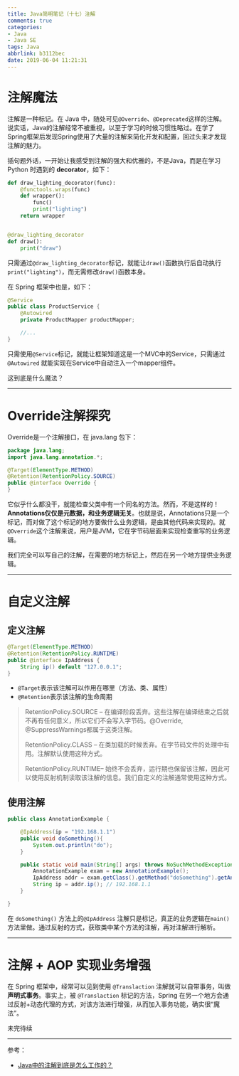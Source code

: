 ```yaml
---
title: Java简明笔记（十七）注解
comments: true
categories:
- Java
- Java SE
tags: Java
abbrlink: b3112bec
date: 2019-06-04 11:21:31
---
```


# 注解魔法

注解是一种标记。在 Java 中，随处可见`@Override`、`@Deprecated`这样的注解。说实话，Java的注解经常不被重视，以至于学习的时候习惯性略过。在学了Spring框架后发现Spring使用了大量的注解来简化开发和配置，回过头来才发现注解的魅力。

<!-- more -->

插句题外话，一开始让我感受到注解的强大和优雅的，不是Java，而是在学习 Python 时遇到的 **decorator**，如下：

```python
def draw_lighting_decorator(func):
    @functools.wraps(func)
    def wrapper():
        func()
        print("lighting")
    return wrapper


@draw_lighting_decorator
def draw():
    print("draw")
```

只需通过`@draw_lighting_decorator`标记，就能让`draw()`函数执行后自动执行`print("lighting")`，而无需修改`draw()`函数本身。

在 Spring 框架中也是，如下：

```java
@Service
public class ProductService {
    @Autowired
    private ProductMapper productMapper;

    //...
}
```

只需使用`@Service`标记，就能让框架知道这是一个MVC中的Service，只需通过`@Autowired` 就能实现在Service中自动注入一个mapper组件。

这到底是什么魔法？

---

# Override注解探究

Override是一个注解接口，在 java.lang 包下：

```java
package java.lang;
import java.lang.annotation.*;

@Target(ElementType.METHOD)
@Retention(RetentionPolicy.SOURCE)
public @interface Override {
}
```

它似乎什么都没干，就能检查父类中有一个同名的方法。然而，不是这样的！**Annotations仅仅是元数据，和业务逻辑无关**。也就是说，Annotations只是一个标记，而对做了这个标记的地方要做什么业务逻辑，是由其他代码来实现的。就`@Override`这个注解来说，用户是JVM，它在字节码层面来实现检查重写的业务逻辑。

我们完全可以写自己的注解，在需要的地方标记上，然后在另一个地方提供业务逻辑。

---

# 自定义注解

## 定义注解

```java
@Target(ElementType.METHOD)
@Retention(RetentionPolicy.RUNTIME)
public @interface IpAddress {
    String ip() default "127.0.0.1";
}
```

- `@Target`表示该注解可以作用在哪里（方法、类、属性）
- `@Retention`表示该注解的生命周期

> RetentionPolicy.SOURCE – 在编译阶段丢弃。这些注解在编译结束之后就不再有任何意义，所以它们不会写入字节码。@Override, @SuppressWarnings都属于这类注解。
>
> RetentionPolicy.CLASS – 在类加载的时候丢弃。在字节码文件的处理中有用。注解默认使用这种方式。
>
> RetentionPolicy.RUNTIME– 始终不会丢弃，运行期也保留该注解，因此可以使用反射机制读取该注解的信息。我们自定义的注解通常使用这种方式。

## 使用注解

```java
public class AnnotationExample {

    @IpAddress(ip = "192.168.1.1")
    public void doSomething(){
        System.out.println("do");
    }

    public static void main(String[] args) throws NoSuchMethodException {
        AnnotationExample exam = new AnnotationExample();
        IpAddress addr = exam.getClass().getMethod("doSomething").getAnnotation(IpAddress.class);
        String ip = addr.ip(); // 192.168.1.1
    }

}
```

在 `doSomething()` 方法上的`@IpAddress` 注解只是标记，真正的业务逻辑在`main()`方法里做。通过反射的方式，获取类中某个方法的注解，再对注解进行解析。

---

# 注解 + AOP 实现业务增强

在 Spring 框架中，经常可以见到使用 `@Translaction` 注解就可以自带事务，叫做 **声明式事务**。事实上，被 `@Translaction` 标记的方法，Spring 在另一个地方会通过反射+动态代理的方式，对该方法进行增强，从而加入事务功能，确实很“魔法”。

未完待续

---

参考：
- [Java中的注解到底是怎么工作的？](https://zhuanlan.zhihu.com/p/67967745)
